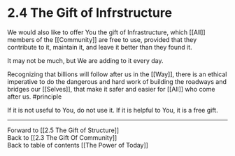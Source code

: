 # 2.4 The Gift of Infrstructure
We would also like to offer You the gift of Infrastructure, which [[All]] members of the [[Community]] are free to use, provided that they contribute to it, maintain it, and leave it better than they found it. 

It may not be much, but We are adding to it every day. 

Recognizing that billions will follow after us in the [[Way]], there is an ethical imperative to do the dangerous and hard work of building the roadways and bridges our [[Selves]], that make it safer and easier for [[All]] who come after us. #principle 

If it is not useful to You, do not use it. If it is helpful to You, it is a free gift. 

___

Forward to [[2.5 The Gift of Structure]]  
Back to [[2.3 The Gift Of Community]]  
Back to table of contents [[The Power of Today]]  